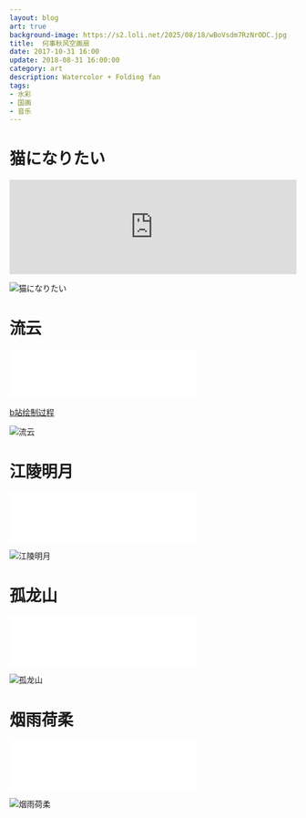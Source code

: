 ```yaml
---
layout: blog
art: true
background-image: https://s2.loli.net/2025/08/18/wBoVsdm7RzNrODC.jpg
title:  何事秋风空画扇
date: 2017-10-31 16:00
update: 2018-08-31 16:00:00
category: art
description: Watercolor + Folding fan
tags:
- 水彩
- 国画
- 音乐
---
```


# 猫になりたい

<iframe width="100%" height="166" scrolling="no" frameborder="no" allow="autoplay" src="https://w.soundcloud.com/player/?url=https%3A//api.soundcloud.com/tracks/247542266&color=%23ff5500&auto_play=false&hide_related=false&show_comments=true&show_user=true&show_reposts=false&show_teaser=true"></iframe>

![猫になりたい](https://s2.loli.net/2025/08/18/wBoVsdm7RzNrODC.jpg)

# 流云

<iframe frameborder="no" border="0" marginwidth="0" marginheight="0" width="330" height="86" src="//music.163.com/outchain/player?type=2&id=1300726769&auto=0&height=66"></iframe>

[b站绘制过程][5]

![流云](https://s2.loli.net/2025/08/18/KBCDjoMO43HtcnX.jpg)

# 江陵明月

<iframe frameborder="no" border="0" marginwidth="0" marginheight="0" width="330" height="86" src="//music.163.com/outchain/player?type=2&id=545788116&auto=0&height=66"></iframe>

![江陵明月](https://s2.loli.net/2025/08/18/SCwDxRP9HaMAq5F.jpg)

# 孤龙山

<iframe frameborder="no" border="0" marginwidth="0" marginheight="0" width="330" height="86" src="//music.163.com/outchain/player?type=2&id=416388015&auto=0&height=66"></iframe>

![孤龙山](https://s2.loli.net/2025/08/18/qS3ygNLGVOWDcax.jpg)

# 烟雨荷柔

<iframe frameborder="no" border="0" marginwidth="0" marginheight="0" width="330" height="86" src="//music.163.com/outchain/player?type=2&id=393613&auto=0&height=66"></iframe>

![烟雨荷柔](https://s2.loli.net/2025/08/18/BoHGLjlIrOniQ3Z.jpg)



  [5]: https://www.bilibili.com/video/av15863317/
